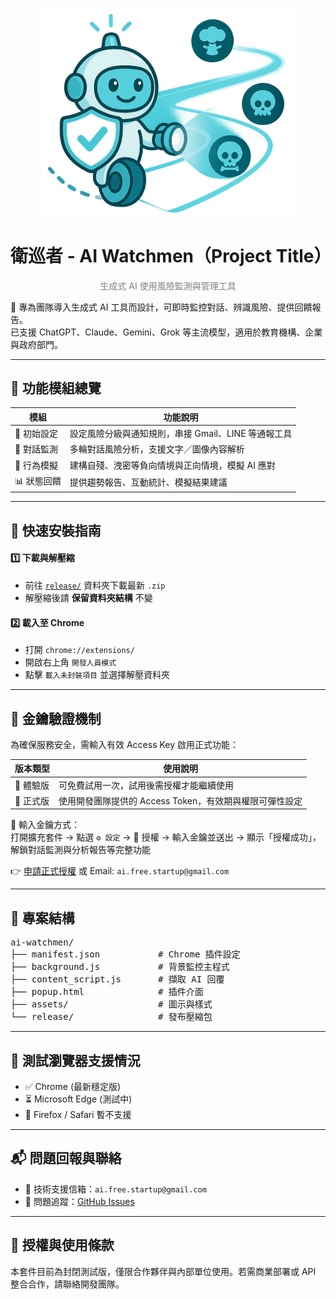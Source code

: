<p align="center">
  <img src="assets/logo.png" alt="產品識別圖" width="400"/>
</p>

<h1 align="center">衛巡者 - AI Watchmen（Project Title）</h1>
<p align="center" style="color: gray;">生成式 AI 使用風險監測與管理工具</p>




🎯 專為團隊導入生成式 AI 工具而設計，可即時監控對話、辨識風險、提供回饋報告。  
已支援 ChatGPT、Claude、Gemini、Grok 等主流模型，適用於教育機構、企業與政府部門。

---

## 🔧 功能模組總覽

| 模組             | 功能說明                                                                 |
|------------------|--------------------------------------------------------------------------|
| 🏁 初始設定       | 設定風險分級與通知規則，串接 Gmail、LINE 等通報工具                    |
| 📡 對話監測       | 多輪對話風險分析，支援文字／圖像內容解析                               |
| 🧪 行為模擬       | 建構自殘、洩密等負向情境與正向情境，模擬 AI 應對                       |
| 📊 狀態回饋       | 提供趨勢報告、互動統計、模擬結果建議                                   |


---

## 🚀 快速安裝指南

#### 1️⃣ 下載與解壓縮
- 前往 [`release/`](./release/) 資料夾下載最新 `.zip`
- 解壓縮後請 **保留資料夾結構** 不變

#### 2️⃣ 載入至 Chrome
- 打開 `chrome://extensions/`
- 開啟右上角 `開發人員模式`
- 點擊 `載入未封裝項目` 並選擇解壓資料夾

---

## 🔐 金鑰驗證機制

為確保服務安全，需輸入有效 Access Key 啟用正式功能：

| 版本類型     | 使用說明                                             |
|--------------|------------------------------------------------------|
| 🧪 體驗版     | 可免費試用一次，試用後需授權才能繼續使用              |
| 💼 正式版     | 使用開發團隊提供的 Access Token，有效期與權限可彈性設定 |

🔑 輸入金鑰方式：  
打開擴充套件 → 點選 `⚙️ 設定` → 🔐 授權 → 輸入金鑰並送出 → 顯示「授權成功」，解鎖對話監測與分析報告等完整功能

👉 [申請正式授權](https://www.aifreeteam.com/request-key) 或 Email: `ai.free.startup@gmail.com`

---

## 📂 專案結構

<pre>
ai-watchmen/
├── manifest.json           # Chrome 插件設定
├── background.js           # 背景監控主程式
├── content_script.js       # 擷取 AI 回覆
├── popup.html              # 插件介面
├── assets/                 # 圖示與樣式
└── release/                # 發布壓縮包
</pre>

---
## 🧪 測試瀏覽器支援情況

- ✅ Chrome (最新穩定版)
- ⏳ Microsoft Edge (測試中)
- 🚫 Firefox / Safari 暫不支援

---

## 📬 問題回報與聯絡

- 📧 技術支援信箱：`ai.free.startup@gmail.com`  
- 🐛 問題追蹤：[GitHub Issues](https://www.aifreeteam.com/ai-watchmen/issues)

---

## 📄 授權與使用條款
本套件目前為封閉測試版，僅限合作夥伴與內部單位使用。若需商業部署或 API 整合合作，請聯絡開發團隊。
